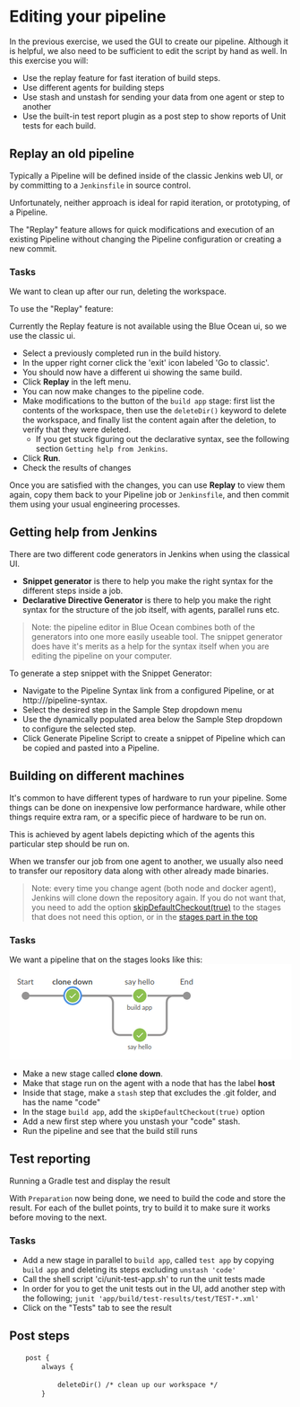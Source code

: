 
# Editing your pipeline

In the previous exercise, we used the GUI to create our pipeline. Although it is helpful, we also need to be sufficient to edit the script by hand as well.
In this exercise you will:

* Use the replay feature for fast iteration of build steps.
* Use different agents for building steps
* Use stash and unstash for sending your data from one agent or step to another
* Use the built-in test report plugin as a post step to show reports of Unit tests for each build.

## Replay an old pipeline

Typically a Pipeline will be defined inside of the classic Jenkins web UI, or by committing to a `Jenkinsfile` in source control.

Unfortunately, neither approach is ideal for rapid iteration, or prototyping, of a Pipeline.

The "Replay" feature allows for quick modifications and execution of an existing Pipeline without changing the Pipeline configuration or creating a new commit.

### Tasks

We want to clean up after our run, deleting the workspace.

To use the "Replay" feature:

Currently the Replay feature is not available using the Blue Ocean ui, so we use the classic ui. 

* Select a previously completed run in the build history.
* In the upper right corner click the 'exit' icon labeled 'Go to classic'.
* You should now have a different ui showing the same build.
* Click **Replay** in the left menu.
* You can now make changes to the pipeline code.
* Make modifications to the button of the `build app` stage: first list the contents of the workspace, then use the `deleteDir()` keyword to delete the workspace, and finally list the content again after the deletion, to verify that they were deleted.
    * If you get stuck figuring out the declarative syntax, see the following section `Getting help from Jenkins`.
* Click **Run**.
* Check the results of changes

Once you are satisfied with the changes, you can use **Replay** to view them again, copy them back to your Pipeline job or `Jenkinsfile`, and then commit them using your usual engineering processes.

## Getting help from Jenkins

There are two different code generators in Jenkins when using the classical UI.

* **Snippet generator** is there to help you make the right syntax for the different steps inside a job.
* **Declarative Directive Generator** is there to help you make the right syntax for the structure of the job itself, with agents, parallel runs etc.

> Note: the pipeline editor in Blue Ocean combines both of the generators into one more easily useable tool. The snippet generator does have it's merits as a help for the syntax itself when you are editing the pipeline on your computer.

To generate a step snippet with the Snippet Generator:

* Navigate to the Pipeline Syntax link from a configured Pipeline, or at http://<your hostname>/pipeline-syntax.
* Select the desired step in the Sample Step dropdown menu
* Use the dynamically populated area below the Sample Step dropdown to configure the selected step.
* Click Generate Pipeline Script to create a snippet of Pipeline which can be copied and pasted into a Pipeline.

## Building on different machines

It's common to have different types of hardware to run your pipeline. Some things can be done on inexpensive low performance hardware, while other things require extra ram, or a specific piece of hardware to be run on.

This is achieved by agent labels depicting which of the agents this particular step should be run on.

When we transfer our job from one agent to another, we usually also need to transfer our repository data along with other already made binaries.

> Note: every time you change agent (both node and docker agent), Jenkins will clone down the repository again. If you do not want that, you need to add the option [skipDefaultCheckout(true)](https://jenkins.io/doc/book/pipeline/syntax/#options) to the stages that does not need this option, or in the [stages part in the top](https://jenkins.io/blog/2018/04/09/whats-in-declarative/#new-options)

### Tasks

We want a pipeline that on the stages looks like this:
![Stages](../img/stages02.png)

* Make a new stage called __clone down__.
* Make that stage run on the agent with a node that has the label **host**
* Inside that stage, make a `stash` step that excludes the .git folder, and has the name "code"
* In the stage `build app`, add the `skipDefaultCheckout(true)` option
* Add a new first step where you unstash your "code" stash.
* Run the pipeline and see that the build still runs

## Test reporting

Running a Gradle test and display the result

With `Preparation` now being done, we need to build the code and store the result.
For each of the bullet points, try to build it to make sure it works before moving to the next.

### Tasks

* Add a new stage in parallel to `build app`, called `test app` by copying `build app` and deleting its steps excluding `unstash 'code'`
* Call the shell script 'ci/unit-test-app.sh' to run the unit tests made
* In order for you to get the unit tests out in the UI, add another step with the following; `junit 'app/build/test-results/test/TEST-*.xml'`
* Click on the "Tests" tab to see the result

## Post steps

```
    post {
        always {

            deleteDir() /* clean up our workspace */
        }
```

